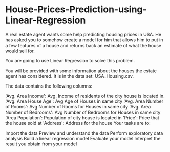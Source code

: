 # House-Prices-Prediction-using-Linear-Regression
A real estate agent wants some help predicting housing prices in USA. He has asked you to somehow create a model for him that allows him to put in a few features of a house and returns back an estimate of what the house would sell for.

You are going to use Linear Regression to solve this problem.

You will be provided with some information about the houses the estate agent has considered. It is in the data set: USA_Housing.csv.

The data contains the following columns:

'Avg. Area Income': Avg. Income of residents of the city house is located in.
'Avg. Area House Age': Avg Age of Houses in same city
'Avg. Area Number of Rooms': Avg Number of Rooms for Houses in same city
'Avg. Area Number of Bedrooms': Avg Number of Bedrooms for Houses in same city
'Area Population': Population of city house is located in
'Price': Price that the house sold at
'Address': Address for the house
Your tasks are to:

Import the data
Preview and understand the data
Perform exploratory data analysis
Build a linear regression model
Evaluate your model
Interpret the result you obtain from your model
